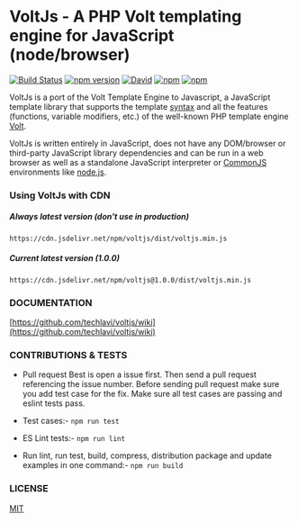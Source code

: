 VoltJs - A PHP Volt templating engine for JavaScript (node/browser)
======
[![Build Status](https://travis-ci.com/techlavi/voltjs.png?branch=master)](https://travis-ci.com/techlavi/voltjs)
[![npm version](https://img.shields.io/npm/v/voltjs.svg)](https://www.npmjs.com/package/voltjs)
[![David](https://img.shields.io/david/dev/techlavi/voltjs.svg)](https://www.npmjs.com/package/voltjs)
[![npm](https://img.shields.io/npm/dw/voltjs.svg)](https://www.npmjs.com/package/voltjs)
[![npm](https://img.shields.io/npm/l/voltjs.svg)](https://github.com/package/voltjs/blob/master/LICENSE)

VoltJs is a port of the Volt Template Engine to Javascript, a JavaScript template library that supports the template [syntax](https://github.com/techlavi/voltjs/wiki/syntax) and all the features (functions, variable modifiers, etc.) of the well-known PHP template engine [Volt](https://docs.phalcon.io/4.0/en/volt).

VoltJs is written entirely in JavaScript, does not have any DOM/browser or third-party JavaScript library dependencies and can be run in a web browser as well as a standalone JavaScript interpreter or [CommonJS](http://www.commonjs.org/) environments like [node.js](https://nodejs.org/).

### Using VoltJs with CDN
##### Always latest version (don't use in production)
```
https://cdn.jsdelivr.net/npm/voltjs/dist/voltjs.min.js
```
##### Current latest version (1.0.0)
```
https://cdn.jsdelivr.net/npm/voltjs@1.0.0/dist/voltjs.min.js
```

### DOCUMENTATION

[https://github.com/techlavi/voltjs/wiki](https://github.com/techlavi/voltjs/wiki)

### CONTRIBUTIONS & TESTS

* Pull request
  Best is open a issue first. Then send a pull request referencing the issue number. Before sending pull request make sure you add test case for the fix. Make sure all test cases are passing and eslint tests pass.

* Test cases:-
  ```npm run test```

* ES Lint tests:-
  ```npm run lint```

* Run lint, run test, build, compress, distribution package and update examples in one command:-
  ```npm run build```

### LICENSE

[MIT](https://raw.githubusercontent.com/techlavi/voltjs/master/LICENSE)

